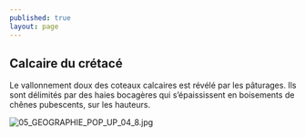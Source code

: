 ```yaml
---
published: true
layout: page
---
```




## Calcaire du crétacé

Le vallonnement doux des coteaux calcaires est révélé par les pâturages. Ils sont délimités par des haies bocagères qui s’épaississent en boisements de chênes pubescents, sur les hauteurs.

![05_GEOGRAPHIE_POP_UP_04_8.jpg]({{site.baseurl}}/data/images/5/geographie/05_GEOGRAPHIE_POP_UP_04_8.jpg)
